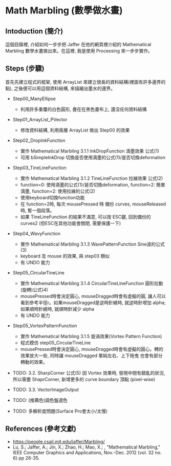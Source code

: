 Math Marbling (數學做水畫)
==========================

Intoduction (簡介)
------------------
這個目錄裡, 介紹如何一步步把 Jaffer 在他的網頁裡介紹的 Mathematical Marbling 數學水畫做出來。在這裡, 我是使用 Processing 來一步步實作。

Steps (步驟)
------------
首先先建立程式的框架, 使用 ArrayList<PVector> 來建立很長的資料結構(裡面有許多邊界的點), 之後便可以用這個資料結構, 來描繪出墨水的邊界。

- Step00_ManyEllipse 
  - 利用許多重覆的白色圓形, 疊在在黑色畫布上, 還沒任何資料結構
- Step01_ArrayList_PVector
  - 修改資料結構, 利用兩層 ArrayList 做出 Step00 的效果
- Step02_DropInkFunction
  - 實作 Mathematical Marbling 3.1.1 InkDropFunction 滴墨效果 公式(1)
  - 可用 bSimpleInkDrop 切換是否使用滴墨的公式(1)/是否切換deformation
- Step03_TineLineFunction
  - 實作 Mathematical Marbling 3.1.2 TineLineFunction 拉線效果 公式(2)
  - function=0: 使用滴墨的公式(1)/是否切換deformation, function=2: 簡單滴墨, function=2: 使用拉線的公式(2)
  - 使用keyboard切換function功能
  - 在 function=2時, 每次 mousePressed 時 備份 curves, mouseReleased 時, 暫一個段落。
  - 如果 TineLineFunction 的結果不滿意, 可以按 ESC鍵, 回到備份的 curves2 (但ESC在其他功能會關閉, 需要保護一下)
- Step04_WavyFunction
  - 實作 Mathematical Marbling 3.1.3 WavePatternFunction Sine波的公式(3)
  - keyboard 及 mouse 的效果, 與 step03 類似
  - 有 UNDO 能力
- Step05_CircularTineLine
  - 實作 Mathematical Marbling 3.1.4 CircularTineLineFunction 圓形拉動(旋轉)公式(4)
  - mousePressed時會決定圓心, mouseDragged時會有虛擬的圓, 讓人可以看到參考半徑r。如果mouseDragged是逆時針繞時, 就逆時針增加 alpha; 如果順時針繞時, 就順時針減少 alpha
  - 有 UNDO 能力
- Step05_VortexPatternFunction
  - 實作 Mathematical Marbling 3.1.5 旋渦效果(Vortex Pattern Function) 
  - 程式模仿 step05_CircularTineLine
  - mousePressed時會決定圓心, mouseDragged時會有虛擬的圓心。轉的效果放大一些, 同時讓 mouseDragged 單純左右、上下拖曳 也會有部分轉動的效果。

- TODO: 3.2. SharpCorner 公式(5) 因 Vortex 效果時, 發現中間有錯亂的狀況, 所以需要 ShaprCorner, 新增更多的 curve boundary 頂點 (pixel-wise)
- TODO: 3.3. VectorImageOutput
- TODO: (推薦色)調色盤選色
- TODO: 多解析度問題(Surface Pro會太小/太慢)


References (參考文獻)
---------------------
- https://people.csail.mit.edu/jaffer/Marbling/
- Lu, S.; Jaffer, A.; Jin, X.; Zhao, H.; Mao, X.; , "Mathematical Marbling," IEEE Computer Graphics and Applications, Nov.-Dec. 2012 (vol. 32 no. 6) pp 26-35.
